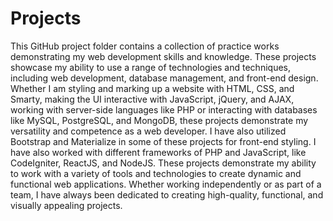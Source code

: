 # Projects
 This GitHub project folder contains a collection of practice works demonstrating my web development skills and knowledge. These projects showcase my ability to use a range of technologies and techniques, including web development, database management, and front-end design. Whether I am styling and marking up a website with HTML, CSS, and Smarty, making the UI interactive with JavaScript, jQuery, and AJAX, working with server-side languages like PHP or interacting with databases like MySQL, PostgreSQL, and MongoDB, these projects demonstrate my versatility and competence as a web developer. I have also utilized Bootstrap and Materialize in some of these projects for front-end styling. I have also worked with different frameworks of PHP and JavaScript, like CodeIgniter, ReactJS, and NodeJS. These projects demonstrate my ability to work with a variety of tools and technologies to create dynamic and functional web applications. Whether working independently or as part of a team, I have always been dedicated to creating high-quality, functional, and visually appealing projects.
